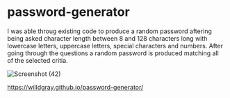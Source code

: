 # password-generator
I was able throug existing code to produce a random password aftering being asked character length between 8 and 128 characters long 
with lowercase letters, uppercase letters, special characters and numbers. After going through the questions a random password is produced 
matching all of the selected critia.

![Screenshot (42)](https://github.com/willdgray/password-generator/assets/135686193/6c2c63f1-8d21-4580-8456-de2f2827830e)

https://willdgray.github.io/password-generator/
